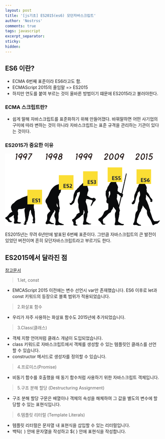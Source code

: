 ```yaml
---
layout: post
title: '[js기초] ES2015(es6) 모던자바스크립트'
author: 'Nostrss'
comments: true
tags: javascript
excerpt_separator:
sticky:
hidden:
---
```


## ES6 이란?
- ECMA 6번째 표준이라 ES6라고도 함.
- ECMAScript 2015의 줄임말 => ES2015
- 하지만 연도를 붙여 부르는 것이 올바른 방법이기 떄문에 ES2015라고 불러야한다.

### ECMA 스크립트란?
- 쉽게 말해 자바스크립트를 표준화하기 위해 만들어졌다. 바꿔말하면 어떤 사기업의 구미에 따라 변하는 것이 아니라 자바스크립트는 표준 규격을 관리하는 기관이 있다는 것이다. 

### ES2015가 중요한 이유

![image with caption](../assets/image/9948803C5BFE12DD1B.png 'javascript history')

ES2015년는 무려 6년만에 발표된 6번째 표준이다. 그만큼 자바스크립트의 큰 발전이 있었던 버전이며 흔히 모던자바스크립트라고 부르기도 한다.

## ES2015에서 달라진 점
[참고문서](https://www.w3schools.com/js/js_es6.asp)

> 1.let, const 
- EMCAScript 2015 이전에는 변수 선언시 var만 존재했습니다. ES6 이후로 let과 const 키워드의 등장으로 블록 범위가 적용되었습니다.

> 2.화살표 함수
- 우리가 자주 사용하는 화살표 함수도 2015년에 추가되었습니다. 

> 3.Class(클래스)
- 객체 지향 언어처럼 클래스 개념이 도입되었습니다.
- class 키워드로 자바스크립트에서 객체를 생성할 수 있는 템플릿인 클래스를 선언할 수 있습니다.
- constructor 메서드로 생성자를 정의할 수 있습니다.

> 4.프로미스(Promise)
- 비동기 함수를 호출했을 때 동기 함수처럼 사용하기 위한 자바스크립트 객체입니다.

> 5.구조 분해 할당 (Destructuring Assignment)
- 구조 분해 할당 구문은 배열이나 객체의 속성을 해체하여 그 값을 별도의 변수에 할당할 수 있는 표현식입니다.

> 6.템플릿 리터럴 (Template Literals)
- 템플릿 리터럴은 문자열 내 표현식을 삽입할 수 있는 리터럴입니다.
- 백틱(` `) 안에 문자열을 작성하고 ${ } 안에 표현식을 작성합니다.
